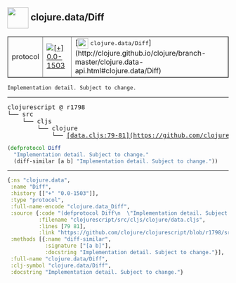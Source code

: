 ## <img width="48px" valign="middle" src="http://i.imgur.com/Hi20huC.png"> clojure.data/Diff

 <table border="1">
<tr>
<td>protocol</td>
<td><a href="https://github.com/cljsinfo/api-refs/tree/0.0-1503"><img valign="middle" alt="[+] 0.0-1503" src="https://img.shields.io/badge/+-0.0--1503-lightgrey.svg"></a> </td>
<td>
[<img height="24px" valign="middle" src="http://i.imgur.com/1GjPKvB.png"> <samp>clojure.data/Diff</samp>](http://clojure.github.io/clojure/branch-master/clojure.data-api.html#clojure.data/Diff)
</td>
</tr>
</table>

 <samp>
</samp>

```
Implementation detail. Subject to change.
```

---

 <pre>
clojurescript @ r1798
└── src
    └── cljs
        └── clojure
            └── <ins>[data.cljs:79-81](https://github.com/clojure/clojurescript/blob/r1798/src/cljs/clojure/data.cljs#L79-L81)</ins>
</pre>

```clj
(defprotocol Diff
  "Implementation detail. Subject to change."
  (diff-similar [a b] "Implementation detail. Subject to change."))
```


---

```clj
{:ns "clojure.data",
 :name "Diff",
 :history [["+" "0.0-1503"]],
 :type "protocol",
 :full-name-encode "clojure.data_Diff",
 :source {:code "(defprotocol Diff\n  \"Implementation detail. Subject to change.\"\n  (diff-similar [a b] \"Implementation detail. Subject to change.\"))",
          :filename "clojurescript/src/cljs/clojure/data.cljs",
          :lines [79 81],
          :link "https://github.com/clojure/clojurescript/blob/r1798/src/cljs/clojure/data.cljs#L79-L81"},
 :methods [{:name "diff-similar",
            :signature ["[a b]"],
            :docstring "Implementation detail. Subject to change."}],
 :full-name "clojure.data/Diff",
 :clj-symbol "clojure.data/Diff",
 :docstring "Implementation detail. Subject to change."}

```
